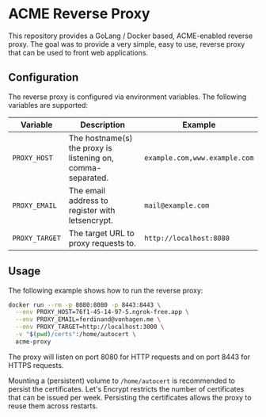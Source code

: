 # ACME Reverse Proxy

This repository provides a GoLang / Docker based, ACME-enabled reverse proxy. The goal was to provide a very
simple, easy to use, reverse proxy that can be used to front web applications.

## Configuration

The reverse proxy is configured via environment variables. The following variables are supported:

| Variable       | Description                                                 | Example                       |
|----------------|-------------------------------------------------------------|-------------------------------|
| `PROXY_HOST`   | The hostname(s) the proxy is listening on, comma-separated. | `example.com,www.example.com` |
| `PROXY_EMAIL`  | The email address to register with letsencrypt.             | `mail@example.com`            |
| `PROXY_TARGET` | The target URL to proxy requests to.                        | `http://localhost:8080`       |


## Usage

The following example shows how to run the reverse proxy:

```bash
docker run --rm -p 8080:8080 -p 8443:8443 \
  --env PROXY_HOST=76f1-45-14-97-5.ngrok-free.app \
  --env PROXY_EMAIL=ferdinand@vonhagen.me \
  --env PROXY_TARGET=http://localhost:3000 \
  -v "$(pwd)/certs":/home/autocert \
  acme-proxy
```

The proxy will listen on port 8080 for HTTP requests and on port 8443 for HTTPS requests.

Mounting a (persistent) volume to `/home/autocert` is recommended to persist the certificates. Let's Encrypt restricts
the number of certificates that can be issued per week. Persisting the certificates allows the proxy to reuse them
across restarts.